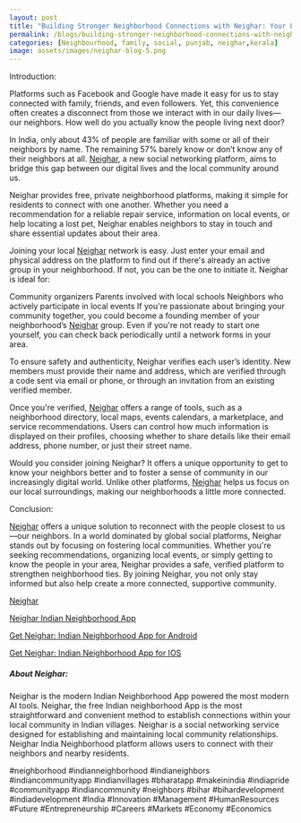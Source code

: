 ```yaml
---
layout: post
title: "Building Stronger Neighborhood Connections with Neighar: Your Local Social Network"
permalink: /blogs/building-stronger-neighborhood-connections-with-neighar
categories: [Neighbourhood, family, social, punjab, neighar,kerala]
image: assets/images/neighar-blog-5.png
---
```



Introduction:
 
Platforms such as Facebook and Google have made it easy for us to stay connected with family, friends, and even followers. Yet, this convenience often creates a disconnect from those we interact with in our daily lives—our neighbors. How well do you actually know the people living next door?

In India, only about 43% of people are familiar with some or all of their neighbors by name. The remaining 57% barely know or don’t know any of their neighbors at all. [Neighar](https://neighar.com/download), a new social networking platform, aims to bridge this gap between our digital lives and the local community around us.

Neighar provides free, private neighborhood platforms, making it simple for residents to connect with one another. Whether you need a recommendation for a reliable repair service, information on local events, or help locating a lost pet, Neighar enables neighbors to stay in touch and share essential updates about their area.

Joining your local [Neighar](https://neighar.com/download) network is easy. Just enter your email and physical address on the platform to find out if there's already an active group in your neighborhood. If not, you can be the one to initiate it. Neighar is ideal for:

Community organizers
Parents involved with local schools
Neighbors who actively participate in local events
If you're passionate about bringing your community together, you could become a founding member of your neighborhood’s [Neighar](https://neighar.com/download) group. Even if you're not ready to start one yourself, you can check back periodically until a network forms in your area.

To ensure safety and authenticity, Neighar verifies each user’s identity. New members must provide their name and address, which are verified through a code sent via email or phone, or through an invitation from an existing verified member.

Once you're verified, [Neighar](https://neighar.com/download) offers a range of tools, such as a neighborhood directory, local maps, events calendars, a marketplace, and service recommendations. Users can control how much information is displayed on their profiles, choosing whether to share details like their email address, phone number, or just their street name.

Would you consider joining Neighar? It offers a unique opportunity to get to know your neighbors better and to foster a sense of community in our increasingly digital world. Unlike other platforms, [Neighar](https://neighar.com/download) helps us focus on our local surroundings, making our neighborhoods a little more connected.


Conclusion:

[Neighar](https://neighar.com/download) offers a unique solution to reconnect with the people closest to us—our neighbors. In a world dominated by global social platforms, Neighar stands out by focusing on fostering local communities. Whether you're seeking recommendations, organizing local events, or simply getting to know the people in your area, Neighar provides a safe, verified platform to strengthen neighborhood ties. By joining Neighar, you not only stay informed but also help create a more connected, supportive community.


[Neighar](https://www.neighar.com)

[Neighar Indian Neighborhood App](https://neighar.com/download)

[Get Neighar: Indian Neighborhood App for Android](https://play.google.com/store/apps/details?id=com.neighar.app)

[Get Neighar: Indian Neighborhood App for IOS](https://apps.apple.com/us/app/neighar-india-neighborhood-app/id6471035218)

##### About Neighar:

Neighar is the modern Indian Neighborhood App powered the most modern AI tools. Neighar, the free Indian neighborhood App is the most straightforward and convenient method to establish connections within your local community in Indian villages. Neighar is a social networking service designed for establishing and maintaining local community relationships. Neighar India Neighborhood platform allows users to connect with their neighbors and nearby residents.

#neighborhood #indianneighborhood #indianeighbors #indiancommunityapp #indianvillages #bharatapp #makeinindia #indiapride #communityapp #indiancommunity #neighbors #bihar #bihardevelopment #indiadevelopment #India #Innovation #Management #HumanResources #Future #Entrepreneurship #Careers #Markets #Economy #Economics